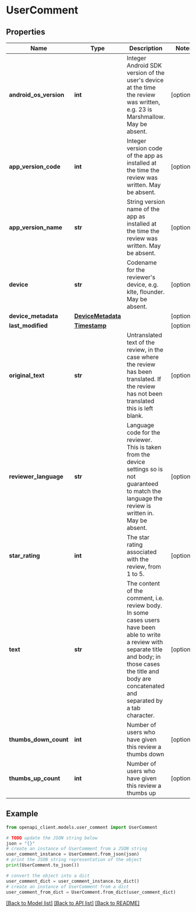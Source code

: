 # UserComment


## Properties

Name | Type | Description | Notes
------------ | ------------- | ------------- | -------------
**android_os_version** | **int** | Integer Android SDK version of the user&#39;s device at the time the review was written, e.g. 23 is Marshmallow. May be absent. | [optional] 
**app_version_code** | **int** | Integer version code of the app as installed at the time the review was written. May be absent. | [optional] 
**app_version_name** | **str** | String version name of the app as installed at the time the review was written. May be absent. | [optional] 
**device** | **str** | Codename for the reviewer&#39;s device, e.g. klte, flounder. May be absent. | [optional] 
**device_metadata** | [**DeviceMetadata**](DeviceMetadata.md) |  | [optional] 
**last_modified** | [**Timestamp**](Timestamp.md) |  | [optional] 
**original_text** | **str** | Untranslated text of the review, in the case where the review has been translated. If the review has not been translated this is left blank. | [optional] 
**reviewer_language** | **str** | Language code for the reviewer. This is taken from the device settings so is not guaranteed to match the language the review is written in. May be absent. | [optional] 
**star_rating** | **int** | The star rating associated with the review, from 1 to 5. | [optional] 
**text** | **str** | The content of the comment, i.e. review body. In some cases users have been able to write a review with separate title and body; in those cases the title and body are concatenated and separated by a tab character. | [optional] 
**thumbs_down_count** | **int** | Number of users who have given this review a thumbs down | [optional] 
**thumbs_up_count** | **int** | Number of users who have given this review a thumbs up | [optional] 

## Example

```python
from openapi_client.models.user_comment import UserComment

# TODO update the JSON string below
json = "{}"
# create an instance of UserComment from a JSON string
user_comment_instance = UserComment.from_json(json)
# print the JSON string representation of the object
print(UserComment.to_json())

# convert the object into a dict
user_comment_dict = user_comment_instance.to_dict()
# create an instance of UserComment from a dict
user_comment_from_dict = UserComment.from_dict(user_comment_dict)
```
[[Back to Model list]](../README.md#documentation-for-models) [[Back to API list]](../README.md#documentation-for-api-endpoints) [[Back to README]](../README.md)


